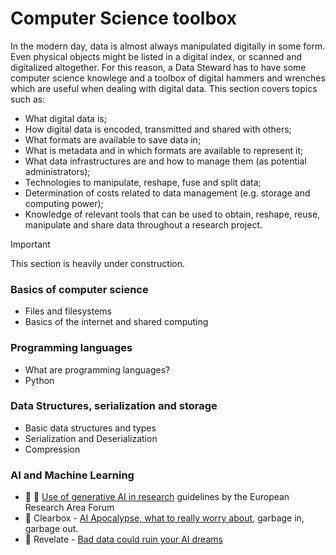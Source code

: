 # Computer Science toolbox

In the modern day, data is almost always manipulated digitally in some form.
Even physical objects might be listed in a digital index, or scanned and digitalized altogether.
For this reason, a Data Steward has to have some computer science knowlege and a toolbox of digital hammers and wrenches which are useful when dealing with digital data.
This section covers topics such as:
- What digital data is;
- How digital data is encoded, transmitted and shared with others;
- What formats are available to save data in;
- What is metadata and in which formats are available to represent it;
- What data infrastructures are and how to manage them (as potential administrators);
- Technologies to manipulate, reshape, fuse and split data;
- Determination of costs related to data management (e.g. storage and computing power);
- Knowledge of relevant tools that can be used to obtain, reshape, reuse, manipulate and share data throughout a research project.

> [!IMPORTANT]
> This section is heavily under construction.

### Basics of computer science
- Files and filesystems
- Basics of the internet and shared computing

### Programming languages
- What are programming languages?
- Python

### Data Structures, serialization and storage
- Basic data structures and types
- Serialization and Deserialization
- Compression

### AI and Machine Learning
- :office: :newspaper: [Use of generative AI in research](https://research-and-innovation.ec.europa.eu/news/all-research-and-innovation-news/guidelines-responsible-use-generative-ai-research-developed-european-research-area-forum-2024-03-20_en) guidelines by the European Research Area Forum
- :speech_balloon: Clearbox - [AI Apocalypse, what to really worry about](https://www.clearbox.ai/blog/2023-11-21-ai-apocalypse-what-you-really-need-to-be-afraid-of), garbage in, garbage out.
- :speech_balloon: Revelate - [Bad data could ruin your AI dreams](https://revelate.co/blog/how-bad-data-can-derail-your-ai-projects/)
